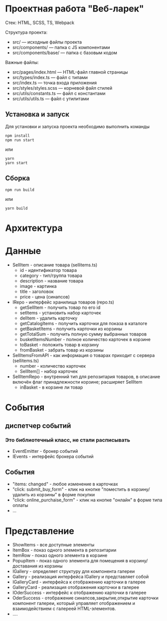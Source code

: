 # Проектная работа "Веб-ларек"

Стек: HTML, SCSS, TS, Webpack

Структура проекта:
- src/ — исходные файлы проекта
- src/components/ — папка с JS компонентами
- src/components/base/ — папка с базовым кодом

Важные файлы:
- src/pages/index.html — HTML-файл главной страницы
- src/types/index.ts — файл с типами
- src/index.ts — точка входа приложения
- src/styles/styles.scss — корневой файл стилей
- src/utils/constants.ts — файл с константами
- src/utils/utils.ts — файл с утилитами

## Установка и запуск
Для установки и запуска проекта необходимо выполнить команды

```
npm install
npm run start
```

или

```
yarn
yarn start
```
## Сборка

```
npm run build
```

или

```
yarn build
```

# Архитектура

# Данные

* SellItem - описание товара (sellitems.ts)
  * id - идентификатор товара
  * category - тип/группа товара
  * description - название товара
  * image - картинка
  * title - заголовок
  * price - цена (синапсов)
* IRepo - интерфейс хранилища товаров (repo.ts)
  * getSellItem - получить товар по его id
  * setItems - установить набор карточек
  * delItem - удалить карточку
  * getCatalogItems - получить карточки для показа в каталоге
  * getBasketItems - получить карточки из корзины
  * getTotalSum - получить полную сумму выбранных товаров
  * busketItemsNumber - полное количество карточек в корзине
  * toBasket - положить товар в корзину
  * fromBasket - забрать товар из корзины
* SellItemsFromAPI - как информация о товарах приходит с сервера (sellitems.ts) 
  * number - количество карточек
  * SellItem[] - набор карточек
* SellItemRepo - внутренний тип для репозитария товаров, в описание включён флаг принадлежности корзине; расширяет SellItem
  * inBasket - в корзине ли товар

# События
## диспетчер событий

### Это библиотечный класс, не стали расписывать
* EventEmitter - брокер событий
* IEvents - интерфейс брокера событий



## События
* "items: changed" - любое изменение в карточках
* "click: submit_buy_form" - клик на кнопке "поместить в корзину/удалить из корзины" в форме покупки
* "click: online_purchaise_form" - клик на кнопке "онлайн" в форме типа оплаты
* ...

# Представление
* ShowItems - все доступные элементы
* ItemBox - показ одного элемента в репозитарии
* ItemRow - показ одного элемента в корзине
* PopupItem - показ одного элемента для помещения в корзину/доставания из корзины
* IGallery - определяет структуру для компонента галереи 
* Gallery  - реализация интерфейса IGallery и представляет собой 
* IGalleryCard - интерфейса к отображению карточки в галерее
* GalleryCard - реализация отображения карточки в галерее
* IOderSuccess - интерфейс к отображению карточки в галерее
* OderSuccess - отображение синапсов,закрытие,открытие карточки
компонент галереи, который управляет отображением и взаимодействием с галереей HTML-элементов.
* ....